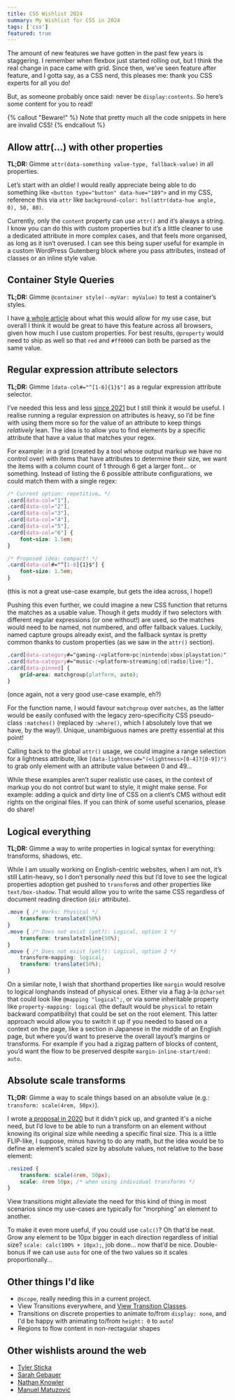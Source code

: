 ```yaml
---
title: CSS Wishlist 2024
summary: My Wishlist for CSS in 2024
tags: ['css']
featured: true
---
```


The amount of new features we have gotten in the past few years is staggering. I remember when flexbox just started rolling out, but I think the real change in pace came with grid. Since then, we’ve seen feature after feature, and I gotta say, as a CSS nerd, this pleases me: thank you CSS experts for all you do!

But, as someone probably once said: never be `display:contents`. So here’s some content for you to read!

{% callout "Beware!" %}
Note that pretty much all the code snippets in here are invalid CSS!
{% endcallout %}

## Allow attr(…) with other properties

**TL;DR:** Gimme `attr(data-something value-type, fallback-value)` in all properties.

Let’s start with an oldie! I would really appreciate being able to do something like `<button type="button" data-hue="189">` and in my CSS, reference this via `attr` like `background-color: hsl(attr(data-hue angle, 0), 50, 80)`.

Currently, only the `content` property can use `attr()` and it’s always a string. I know you can do this with custom properties but it’s a little cleaner to use a dedicated attribute in more complex cases, and that feels more organised, as long as it isn’t overused. I can see this being super useful for example in a custom WordPress Gutenberg block where you pass attributes, instead of classes or an inline style value.

## Container Style Queries

**TL;DR:** Gimme `@container style(--myVar: myValue)` to test a container’s styles.

I have [a whole article](https://chriskirknielsen.com/blog/future-themes-with-container-style-queries/) about what this would allow for my use case, but overall I think it would be great to have this feature across all browsers, given how much I use custom properties. For best results, `@property` would need to ship as well so that `red` and `#ff0000` can both be parsed as the same value.

## Regular expression attribute selectors

**TL;DR:** Gimme `[data-col#="^[1-6]{1}$"]` as a regular expression attribute selector.

I’ve needed this less and less [since 2021](https://github.com/w3c/csswg-drafts/issues/1010#issuecomment-842535686) but I still think it would be useful. I realise running a regular expression on attributes is heavy, so I’d be fine with using them more so for the value of an attribute to keep things *relatively* lean. The idea is to allow you to find elements by a specific attribute that have a value that matches your regex.

For example: in a grid (created by a tool whose output markup we have no control over) with items that have attributes to determine their size, we want the items with a column count of 1 through 6 get a larger font… or something. Instead of listing the 6 possible attribute configurations, we could match them with a single regex:

```css
/* Current option: repetitive… */
.card[data-col="1"],
.card[data-col="2"],
.card[data-col="3"],
.card[data-col="4"],
.card[data-col="5"],
.card[data-col="6"] {
	font-size: 1.5em; 
}

/* Proposed idea: compact! */
.card[data-col#="^[1-6]{1}$"] {
	font-size: 1.5em;
}
```

(this is not a great use-case example, but gets the idea across, I hope!)

Pushing this even further, we could imagine a new CSS function that returns the matches as a usable value. Though it gets muddy if two selectors with different regular expressions (or one without!) are used, so the matches would need to be named, not numbered, and offer fallback values. Luckily, named capture groups already exist, and the fallback syntax is pretty common thanks to custom properties (as we saw in the `attr()` section).

```css
.card[data-category#="gaming-(<platform>pc|nintendo|xbox|playstation)"],
.card[data-category#="music-(<platform>streaming|cd|radio|live)"],
.card[data-pinned] {
	grid-area: matchgroup(platform, auto);
}
```

(once again, not a very good use-case example, eh?)

For the function name, I would favour `matchgroup` over `matches`, as the latter would be easily confused with the legacy zero-specificity CSS pseudo-class `:matches()` (replaced by `:where()`, which I absolutely love that we have, by the way!). Unique, unambiguous names are pretty essential at this point!

Calling back to the global `attr()` usage, we could imagine a range selection for a lightness attribute, like `[data-lightness#="(<lightness>[0-4]?[0-9])")` to grab only element with an attribute value between 0 and 49…

While these examples aren’t super realistic use cases, in the context of markup you do not control but want to style, it might make sense. For example: adding a quick and dirty line of CSS on a client’s CMS without edit rights on the original files. If you can think of some useful scenarios, please do share!

## Logical everything

**TL;DR:** Gimme a way to write properties in logical syntax for everything: transforms, shadows, etc.

While I am usually working on English-centric websites, when I am not, it’s still Latin-heavy, so I don’t personally *need* this but I’d love to see the logical properties adoption get pushed to `transform`s and other properties like `text/box-shadow`. That would allow you to write the same CSS regardless of document reading direction (`dir` attribute).

```css
.move { /* Works: Physical */
	transform: translateX(50%)
}
.move { /* Does not exist (yet?): Logical, option 1 */
	transform: translateInline(50%);
}
.move { /* Does not exist (yet?): Logical, option 2 */
	transform-mapping: logical;
	transform: translate(50%);
}
```

On a similar note, I wish that shorthand properties like `margin` would resolve to logical longhands instead of physical ones. Either via a flag à-la `@charset` that could look like `@mapping "logical";`, or via some inheritable property like `property-mapping: logical` (the default would be `physical` to retain backward compatibility) that could be set on the root element. This latter approach would allow you to switch it up if you needed to based on a context on the page, like a section in Japanese in the middle of an English page, but where you’d want to preserve the overall layout’s margins or transforms. For example if you had a zigzag pattern of blocks of content, you’d want the flow to be preserved despite `margin-inline-start/end: auto`.

## Absolute scale transforms

**TL;DR:** Gimme a way to scale things based on an absolute value (e.g.: `transform: scale(4rem, 50px)`).

I wrote [a proposal in 2020](https://github.com/w3c/csswg-drafts/issues/5273) but it didn't pick up, and granted it's a niche need, but I’d love to be able to run a transform on an element without knowing its original size while needing a specific final size. This is a little FLIP-like, I suppose, minus having to do any math, but the idea would be to define an element’s scaled size by absolute values, not relative to the base element:

```css
.resized {
	transform: scale(4rem, 50px);
	scale: 4rem 50px; /* when using individual transforms */
}
```

View transitions might alleviate the need for this kind of thing in most scenarios since my use-cases are typically for “morphing” an element to another.

To make it even more useful, if you could use `calc()`? Oh that’d be neat. Grow any element to be 10px bigger in each direction regardless of initial size? `scale: calc(100% + 10px);`, job done… now that’d be nice. Double-bonus if we can use `auto` for one of the two values so it scales proportionally…

## Other things I'd like
- `@scope`, really needing this in a current project.
- View Transitions everywhere, and [View Transition Classes](https://github.com/w3c/csswg-drafts/issues/8319).
- Transitions on discrete properties to animate to/from `display: none`, and I'd be happy with animating to/from `height: 0` to `auto`!
- Regions to flow content in non-rectagular shapes

## Other wishlists around the web

- [Tyler Sticka](https://cloudfour.com/thinks/tylers-css-wish-list-for-2024/)
- [Sarah Gebauer](https://www.sarahgebauer.com/post/day-25-css-wishlist/)
- [Nathan Knowler](https://knowler.dev/blog/2024-css-wishlist)
- [Manuel Matuzović](https://www.matuzo.at/blog/2024/css-wish-list)